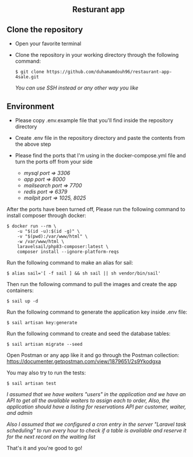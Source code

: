 <h2 align="center">Resturant app</h2>

## Clone the repository

 - Open your favorite terminal
 - Clone the repository in your working directory through the following command:
   
       $ git clone https://github.com/duhamamdouh96/restaurant-app-4sale.git

   *You can use SSH instead or any other way you like*

## Environment
- Please copy .env.example file that you'll find inside the repository directory
- Create .env file in the repository directory and paste the contents from the above step
- Please find the ports that I'm using in the docker-compose.yml file and turn the ports off from your side

    - *mysql port => 3306*
    - *app port => 8000*
    - *mailsearch port => 7700*
    - *redis port => 6379*
    - *mailpit port => 1025, 8025*

After the ports have been turned off, Please run the following command to install composer through docker:

    $ docker run --rm \
        -u "$(id -u):$(id -g)" \
        -v "$(pwd):/var/www/html" \
        -w /var/www/html \
        laravelsail/php83-composer:latest \
        composer install --ignore-platform-reqs
    
Run the following command to make an alias for sail:

    $ alias sail='[ -f sail ] && sh sail || sh vendor/bin/sail'
    
Then run the following command to pull the images and create the app containers: 

    $ sail up -d

Run the following command to generate the application key inside .env file:

    $ sail artisan key:generate

Run the following command to create and seed the database tables:

    $ sail artisan migrate --seed
    
Open Postman or any app like it and go through the Postman collection: 
        https://documenter.getpostman.com/view/1879651/2s9Ykodgxa


You may also try to run the tests:

    $ sail artisan test 

*I assumed that we have waiters "users" in the application and we have an API to get all the available waiters to assign each to order,
Also, the application should have a listing for reservations API per customer, waiter, and admin*

*Also I assumed that we configured a cron entry in the server "Laravel task scheduling" to run every hour to check if a table is available and reserve it for the next record on the waiting list*

That's it and you're good to go!
